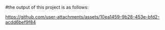 #the output of this project is as follows:



https://github.com/user-attachments/assets/10ea1459-9b28-453e-bfd2-acdd6bef9f84

